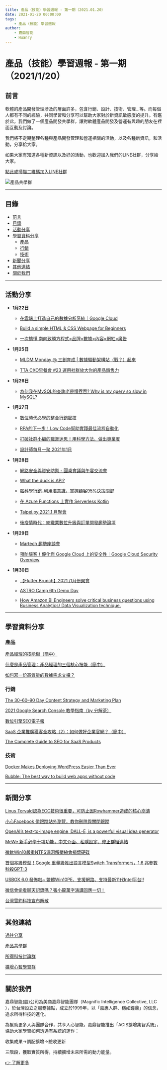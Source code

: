 ```yaml
---
title: 產品（技能）學習週報 - 第一期（2021.01.20）
date: 2021-01-20 00:00:00
tags:
	- 產品（技能）學習週報
author:
	- 嘉鼎智能
	- Huanry
---
```


# 產品（技能）學習週報 - 第一期（2021/1/20）
## 前言

軟體的產品開發管理涉及的層面許多，包含行銷、設計、技術、管理...等。而每個人都有不同的經驗，共同學習和分享可以幫助大家對於新資訊敏感度的提升。有鑑於此，我們做了一個產品開發共學群，讓對軟體產品開發及營運有興趣的朋友在裡面互動及討論。

我們將不定期整理各種與產品開發管理和營運相關的活動，以及各種新資訊，和活動，分享給大家。

如果大家有知道各種新資訊以及好的活動，也歡迎加入我們的LINE社群，分享給大家。


[點此或掃描二維碼加入LINE社群](https://line.me/ti/g2/Dj4AkbdDsY6o4D_CdDUB6Q)

![產品共學群](/img/產品共學群.jpg)

---
## 目錄
- [前言](#前言)
- [目錄](#目錄)
- [活動分享](#活動分享)
- [學習資料分享](#學習資料分享)
	- [產品](#產品)
	- [行銷](#行銷)
	- [技術](#技術)
- [新聞分享](#新聞分享)
- [其他連結](#其他連結)
- [關於我們](#關於我們)

---
## 活動分享

- **1月22日**
	- [在雲端上打造自己的數據分析系統｜Google Cloud](https://www.accupass.com/event/2010300833251455335794)

	- [Build a simple HTML & CSS Webpage for Beginners](https://www.meetup.com/taiwan-code-camp/events/275562748)

	- [一次搞懂 南向致勝方程式=品牌×數據×內容×網紅×廣告](https://www.accupass.com/event/2011100816411031554540)
- **1月25日**
	- [MLDM Monday @ 三創育成 | 數據驅動架構站（戰？）起來](https://www.meetup.com/Taiwan-R/events/274758436)

	- [TTA CXO早餐會 #23 運用社群放大你的產品銷售力](https://www.accupass.com/event/2101070318132017836284)
- **1月26日**
	- [為何我在MySQL的查詢老是慢吞吞? Why is my query so slow in MySQL?](https://www.accupass.com/event/2012230152041974542538)
- **1月27日**
	- [數位時代必學的整合行銷密技](https://www.accupass.com/event/2012250718361522975585)

	- [RPA的下一步！Low Code幫助實踐最佳流程自動化](https://www.accupass.com/event/2012290621091134278121)

	- [打破社群小編的職涯迷思！用科學方法、做出專業度](https://www.accupass.com/event/2012250736547573650570)

	- [設計師每月一聚 2021年1月](https://www.accupass.com/event/2012211036361242144196)
- **1月28日**
	- [網路安全與資安防禦 - 圓桌會議與午宴交流會](https://www.eventbrite.com/e/executive-roundtable-and-networking-luncheon-tickets-131418958643?aff=ebdssbcitybrowse)

	- [What the duck is API?](https://www.eventbrite.com/e/what-the-duck-is-api-tickets-133199321757?aff=ebdssbcitybrowse)

	- [腦科學行銷-利用潛意識，掌握顧客95%決策關鍵](https://www.accupass.com/event/2101050648553979901170)

	- [在 Azure Functions 上實作 Serverless Kotlin](https://www.meetup.com/Azure-Taiwan/events/275095984)

	- [Taipei.py 2021.1 月聚會](https://www.meetup.com/Taipei-py/events/275329556)

	- [後疫情時代：紡織業數位升級與訂單開發趨勢論壇](https://www.accupass.com/event/2101141047221120109206)
- **1月29日**
	- [Martech 趨勢座談會](https://www.accupass.com/event/2101120941141216549526)

	- [預防駭客！優化您 Google Cloud 上的安全性｜Google Cloud Security Overview](https://www.accupass.com/event/2010260950295320837600)

- **1月30日**
	- [【Flutter Brunch】2021 /1月份聚會](https://www.meetup.com/Flutter-Taipei/events/275494258)

	- [ASTRO Camp 6th Demo Day](https://www.accupass.com/event/2101070614456432878340)

	- [How Amazon BI Engineers solve critical business questions using Business Analytics/ Data Visualization technique.](https://www.eventbrite.com/e/ba-in-taiwan-series-002-tickets-136456941385?aff=ebdssbcitybrowse)

---
## 學習資料分享
### 產品

[產品經理的技能樹（簡中）](https://mp.weixin.qq.com/s/OMGIykHBm3ZyyD9sv6XX_w)

[什麼是產品管理：產品經理的三個核心技能（簡中）](http://www.woshipm.com/pmd/4264845.html)

[如何寫一份高質量的數據需求文檔？](http://www.woshipm.com/pmd/4089445.html)
### 行銷
[The 30–60–90 Day Content Strategy and Marketing Plan](https://medium.com/school-of-content/the-30-60-90-day-content-strategy-and-marketing-plan-f81f3e2891b1)

[2021 Google Search Console 教學指南（by 分解茶）](https://www.seo-tea.com/google-search-console-tutorial)

[數位引擎SEO電子報](https://www.facebook.com/searchenginecommunity/posts/930681097669833)

[SaaS 企業推廣獲客全攻略（2）：如何做好企業官網？（簡中）](http://www.woshipm.com/pd/2949278.html)

[The Complete Guide to SEO for SaaS Products](https://medium.com/better-marketing/the-complete-guide-to-seo-for-saas-products-bb6f55c5f10a)
### 技術
[Docker Makes Deploying WordPress Easier Than Ever](https://thenewstack.io/docker-makes-deploying-wordpress-is-easier-than-ever/)

[Bubble: The best way to build web apps without code](https://bubble.io/)


---
## 新聞分享

[Linus Torvald認為ECC技術很重要，可防止因Rowhammer造成的核心崩潰](https://www.ithome.com.tw/news/142024)

[小心Facebook 偷跟蹤站外瀏覽，教你刪除與關閉跟蹤](https://mrmad.com.tw/fb-off-facebook-activity)

[OpenAI’s text-to-image engine, DALL-E, is a powerful visual idea generator](https://venturebeat.com/2021/01/16/openais-text-to-image-engine-dall-e-is-a-powerful-visual-idea-generator/)

[MeWe 新手必學十項功能，中文介面、私隱設定、修正群組連結](https://tw.news.yahoo.com/mewe-%E6%96%B0%E6%89%8B%E5%BF%85%E5%AD%B8%E5%8D%81%E9%A0%85%E5%8A%9F%E8%83%BD-%E4%B8%AD%E6%96%87%E4%BB%8B%E9%9D%A2-%E7%A7%81%E9%9A%B1%E8%A8%AD%E5%AE%9A-%E4%BF%AE%E6%AD%A3%E7%BE%A4%E7%B5%84%E9%80%A3%E7%B5%90-124647742.html)

[微軟Win10嚴重NTFS漏洞解壓縮會損壞硬碟](https://finance.ettoday.net/news/1901105)

[首個兆級模型！Google 重量級推出語言模型Switch Transformers，1.6 兆參數秒殺GPT-3](https://technews.tw/2021/01/18/google-trained-a-trillion-parameter-ai-language-model/)

[USBOX 6.0 發佈啦~ 繁體Win10PE、支援網路、支持最新11代Intel平台!! ](https://hsuanthony.pixnet.net/blog/post/225209033-usbox-6.0-%E7%99%BC%E4%BD%88%E5%95%A6~-%E7%B9%81%E9%AB%94win10pe%E3%80%81%E6%94%AF%E6%8F%B4%E7%B6%B2%E8%B7%AF%E3%80%81%E6%94%AF%E6%8C%81)

[微信會偷看聊天記錄嗎？張小龍萬字演講回應一切！](https://export.shobserver.com/baijiahao/html/333501.html)

[台灣雪豹科技宣布解散](https://www.inside.com.tw/article/22300-Leopard-Mobile-has-been-disbanded)

---
## 其他連結

[過往分享](/tags/產品（技能）學習週報)

[產品共學群](https://line.me/ti/g2/Dj4AkbdDsY6o4D_CdDUB6Q?utm_source=invitation&utm_medium=link_copy&utm_campaign=default)

[所得科技討論群](https://line.me/ti/g2/asPFU-0w4o9MIRSBdb4gtg?utm_source=invitation&utm_medium=link_copy&utm_campaign=default)

[擴增心智學習群](https://line.me/ti/g2/asPFU-0w4o9MIRSBdb4gtg?utm_source=invitation&utm_medium=link_copy&utm_campaign=default)


---
## 關於我們
嘉鼎智能(股)公司為美商嘉鼎智能團隊（Magnific Intelligence Collective, LLC ），於台灣設立之服務據點，成立於1999年，以「嘉惠人群、穩如鐘鼎」的信念，追求所得科技的進化。 

為幫助更多人與團隊合作，共享人心智能，嘉鼎智能推出「ACIS擴增集智系統」，協助大家學習如何透過有系統的運作：

 收集成果->調配擴增->驗收更新

三階段，獲取實質所得，持續擴增未來所需的動力能量。 

[👉 了解更多](https://act.magnific.biz)
